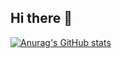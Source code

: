 ## Hi there 👋

[![Anurag's GitHub stats](https://github-readme-stats.vercel.app/api?username=yc-tao)](https://github.com/yc-tao/github-readme-stats)

<!--
**yc-tao/yc-tao** is a ✨ _special_ ✨ repository because its `README.md` (this file) appears on your GitHub profile.

Here are some ideas to get you started:

- 🔭 I’m currently working on ...
- 🌱 I’m currently learning ...
- 👯 I’m looking to collaborate on ...
- 🤔 I’m looking for help with ...
- 💬 Ask me about ...
- 📫 How to reach me: ...
- 😄 Pronouns: ...
- ⚡ Fun fact: ...
-->
